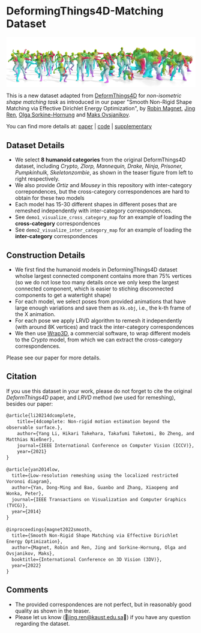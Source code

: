 # DeformingThings4D-Matching Dataset
 
<p>
<img align="center"  src="./img/deform4d_dt.jpg" width="1000">
</p>

This is a new dataset adapted from [DeformThings4D](https://github.com/rabbityl/DeformingThings4D) for *non-isometric shape matching task* as introduced in our paper "Smooth Non-Rigid Shape Matching via Effective Dirichlet Energy Optimization",
by [Robin Magnet](http://www.lix.polytechnique.fr/Labo/Robin.Magnet/), [Jing Ren](https://ren-jing.com/), [Olga Sorkine-Hornung](https://igl.ethz.ch/people/sorkine/)
and [Maks Ovsjanikov](http://www.lix.polytechnique.fr/~maks/).

You can find more details at: [paper]() | [code]() | [supplementary]()

## Dataset Details
- We select **8 humanoid categories** from the original DeformThings4D dataset, including *Crypto, Zlorp, Mannequin,  Drake, Ninja, Prisoner, Pumpkinhulk, Skeletonzombie*, as shown in the teaser figure from left to right respectively. 
- We also provide *Ortiz* and *Mousey* in this repository with inter-category correpondences, but the cross-category correspondences are hard to obtain for these two models
- Each model has 15-30 different shapes in different poses that are remeshed independently with inter-category correspondences. 
- See ```demo1_visualize_cross_category_map``` for an example of loading the **cross-category** correspondences
- See ```demo2_visualize_inter_category_map``` for an example of loading the **inter-category** correspondences


## Construction Details
- We first find the humanoid models in DeformingThings4D dataset wholse largest connected component contains more than 75% vertices (so we do not lose too many details once we only keep the largest connected component, which is easier to stiching disconnected components to get a watertight shape)
- For each model, we select poses from provided animations that have large enough variations and save them as ```Xk.obj```, i.e., the k-th frame of the X animation.
- For each pose we apply LRVD algorithm to remesh it independently (with around 8K vertices) and track the inter-category correspondences
- We then use [Wrap3D](https://www.russian3dscanner.com/), a commercial software, to wrap different models to the *Crypto* model, from which we can extract the cross-category correspondences.

Please see our paper for more details.

## Citation
If you use this dataset in your work, please do not forget to cite the original *DeformThings4D* paper, and *LRVD* method (we used for remeshing), besides our paper:

```
@article{li20214dcomplete, 
    title={4dcomplete: Non-rigid motion estimation beyond the observable surface.}, 
    author={Yang Li, Hikari Takehara, Takafumi Taketomi, Bo Zheng, and Matthias Nießner},
    journal={IEEE International Conference on Computer Vision (ICCV)},
    year={2021}
}

@article{yan2014low,
  title={Low-resolution remeshing using the localized restricted Voronoi diagram},
  author={Yan, Dong-Ming and Bao, Guanbo and Zhang, Xiaopeng and Wonka, Peter},
  journal={IEEE Transactions on Visualization and Computer Graphics (TVCG)},
  year={2014}
}

@inproceedings{magnet2022smooth,
  title={Smooth Non-Rigid Shape Matching via Effective Dirichlet Energy Optimization},
  author={Magnet, Robin and Ren, Jing and Sorkine-Hornung, Olga and Ovsjanikov, Maks},
  booktitle={International Conference on 3D Vision (3DV)},
  year={2022}
}

```

## Comments
- The provided correspondences are not perfect, but in reasonably good quality as shown in the teaser.
- Please let us know (🐼jing.ren@kaust.edu.sa🐼) if you have any question regarding the dataset.
